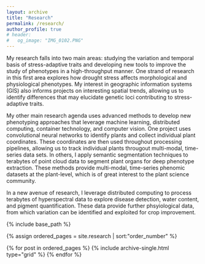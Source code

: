 ```yaml
---
layout: archive
title: "Research"
permalink: /research/
author_profile: true
# header:
#   og_image: "IMG_0102.PNG"
---
```


My research falls into two main areas: studying the variation and temporal basis of stress-adaptive traits and developing new tools to improve the study of phenotypes in a high-throughput manner. One strand of research in this first area explores how drought stress affects morphological and physiological phenotypes. My interest in geographic information systems (GIS) also informs projects on interesting spatial trends, allowing us to identify differences that may elucidate genetic loci contributing to stress-adaptive traits.

My other main research agenda uses advanced methods to develop new phenotyping approaches that leverage machine learning, distributed computing, container technology, and computer vision. One project uses convolutional neural networks to identify plants and collect individual plant coordinates. These coordinates are then used throughout processing pipelines, allowing us to track individual plants througout multi-modal, time-series data sets. In others, I apply semantic segmentation techniques to terabytes of point cloud data to segment plant organs for deep phenotype extraction. These methods provide multi-modal, time-series phenomic datasets at the plant-level, which is of great interest to the plant science community.

In a new avenue of research, I leverage distributed computing to process terabytes of hyperspectral data to explore disease detection, water content, and pigment quantification. These data provide further phsyiological data, from which variation can be identified and exploited for crop improvement.

<nbsp>

{% include base_path %}

{% assign ordered_pages = site.research | sort:"order_number" %}

{% for post in ordered_pages %}
  {% include archive-single.html type="grid" %}
{% endfor %}